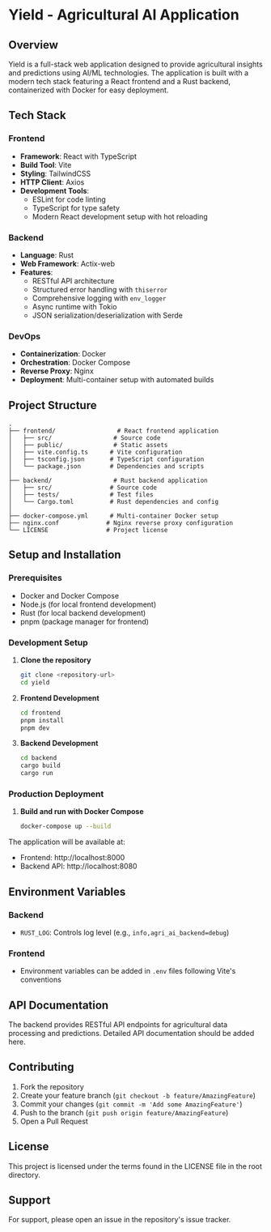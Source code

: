 # Yield - Agricultural AI Application

## Overview
Yield is a full-stack web application designed to provide agricultural insights and predictions using AI/ML technologies. The application is built with a modern tech stack featuring a React frontend and a Rust backend, containerized with Docker for easy deployment.

## Tech Stack

### Frontend
- **Framework**: React with TypeScript
- **Build Tool**: Vite
- **Styling**: TailwindCSS
- **HTTP Client**: Axios
- **Development Tools**:
  - ESLint for code linting
  - TypeScript for type safety
  - Modern React development setup with hot reloading

### Backend
- **Language**: Rust
- **Web Framework**: Actix-web
- **Features**:
  - RESTful API architecture
  - Structured error handling with `thiserror`
  - Comprehensive logging with `env_logger`
  - Async runtime with Tokio
  - JSON serialization/deserialization with Serde

### DevOps
- **Containerization**: Docker
- **Orchestration**: Docker Compose
- **Reverse Proxy**: Nginx
- **Deployment**: Multi-container setup with automated builds

## Project Structure

```
.
├── frontend/                 # React frontend application
│   ├── src/                 # Source code
│   ├── public/              # Static assets
│   ├── vite.config.ts      # Vite configuration
│   ├── tsconfig.json       # TypeScript configuration
│   └── package.json        # Dependencies and scripts
│
├── backend/                 # Rust backend application
│   ├── src/                # Source code
│   ├── tests/              # Test files
│   └── Cargo.toml          # Rust dependencies and config
│
├── docker-compose.yml      # Multi-container Docker setup
├── nginx.conf             # Nginx reverse proxy configuration
└── LICENSE                # Project license
```

## Setup and Installation

### Prerequisites
- Docker and Docker Compose
- Node.js (for local frontend development)
- Rust (for local backend development)
- pnpm (package manager for frontend)

### Development Setup

1. **Clone the repository**
   ```bash
   git clone <repository-url>
   cd yield
   ```

2. **Frontend Development**
   ```bash
   cd frontend
   pnpm install
   pnpm dev
   ```

3. **Backend Development**
   ```bash
   cd backend
   cargo build
   cargo run
   ```

### Production Deployment

1. **Build and run with Docker Compose**
   ```bash
   docker-compose up --build
   ```

The application will be available at:
- Frontend: http://localhost:8000
- Backend API: http://localhost:8080

## Environment Variables

### Backend
- `RUST_LOG`: Controls log level (e.g., `info,agri_ai_backend=debug`)

### Frontend
- Environment variables can be added in `.env` files following Vite's conventions

## API Documentation

The backend provides RESTful API endpoints for agricultural data processing and predictions. Detailed API documentation should be added here.

## Contributing

1. Fork the repository
2. Create your feature branch (`git checkout -b feature/AmazingFeature`)
3. Commit your changes (`git commit -m 'Add some AmazingFeature'`)
4. Push to the branch (`git push origin feature/AmazingFeature`)
5. Open a Pull Request

## License

This project is licensed under the terms found in the LICENSE file in the root directory.

## Support

For support, please open an issue in the repository's issue tracker. 